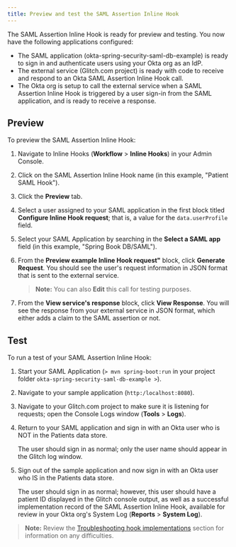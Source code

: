 ```yaml
---
title: Preview and test the SAML Assertion Inline Hook
---
```


The SAML Assertion Inline Hook is ready for preview and testing. You now have the following applications configured:

- The SAML application (okta-spring-security-saml-db-example) is ready to sign in and authenticate users using your Okta org as an IdP.
- The external service (Glitch.com project) is ready with code to receive and respond to an Okta SAML Assertion Inline Hook call.
- The Okta org is setup to call the external service when a SAML Assertion Inline Hook is triggered by a user sign-in from the SAML application, and is ready to receive a response.

## Preview

To preview the SAML Assertion Inline Hook:

1. Navigate to Inline Hooks (**Workflow** > **Inline Hooks**) in your Admin Console.
2. Click on the SAML Assertion Inline Hook name (in this example, "Patient SAML Hook").
3. Click the **Preview** tab.
4. Select a user assigned to your SAML application in the first block titled **Configure Inline Hook request**; that is, a value for the `data.userProfile` field.
5. Select your SAML Application by searching in the **Select a SAML app** field (in this example, "Spring Book DB/SAML").
6. From the **Preview example Inline Hook request"** block, click **Generate Request**.
    You should see the user's request information in JSON format that is sent to the external service.
    
    > **Note:** You can also **Edit** this call for testing purposes.
7. From the **View service's response** block, click **View Response**.
    You will see the response from your external service in JSON format, which either adds a claim to the SAML assertion or not.

## Test

To run a test of your SAML Assertion Inline Hook:

1. Start your SAML Application (`> mvn spring-boot:run` in your project folder `okta-spring-security-saml-db-example >`).

2. Navigate to your sample application (`http:/localhost:8080`).

3. Navigate to your Glitch.com project to make sure it is listening for requests; open the Console Logs window (**Tools** > **Logs**).

4. Return to your SAML application and sign in with an Okta user who is NOT in the Patients data store.

    The user should sign in as normal; only the user name should appear in the Glitch log window.
5. Sign out of the sample application and now sign in with an Okta user who IS in the Patients data store.

    The user should sign in as normal; however, this user should have a patient ID displayed in the Glitch console output, as well as a successful implementation record of the SAML Assertion Inline Hook, available for review in your Okta org's System Log (**Reports** > **System Log**).

> **Note:** Review the [Troubleshooting hook implementations](/data/guides/common-hook-set-up-steps/troubleshooting) section for information on any difficulties.

<!-- <StackSelector snippet="preview"/> -->